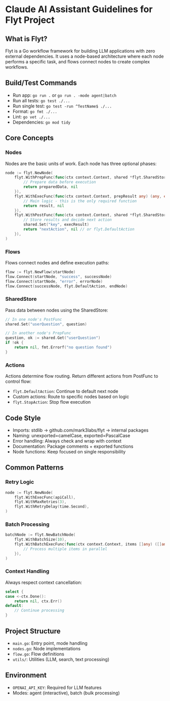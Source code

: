 # Claude AI Assistant Guidelines for Flyt Project

## What is Flyt?
Flyt is a Go workflow framework for building LLM applications with zero external dependencies. It uses a node-based architecture where each node performs a specific task, and flows connect nodes to create complex workflows.

## Build/Test Commands
- Run app: `go run .` or `go run . -mode agent|batch`
- Run all tests: `go test ./...`
- Run single test: `go test -run ^TestName$ ./...`
- Format: `go fmt ./...`
- Lint: `go vet ./...`
- Dependencies: `go mod tidy`

## Core Concepts

### Nodes
Nodes are the basic units of work. Each node has three optional phases:
```go
node := flyt.NewNode(
    flyt.WithPrepFunc(func(ctx context.Context, shared *flyt.SharedStore) (any, error) {
        // Prepare data before execution
        return preparedData, nil
    }),
    flyt.WithExecFunc(func(ctx context.Context, prepResult any) (any, error) {
        // Main logic - this is the only required function
        return result, nil
    }),
    flyt.WithPostFunc(func(ctx context.Context, shared *flyt.SharedStore, prepResult, execResult any) (flyt.Action, error) {
        // Store results and decide next action
        shared.Set("key", execResult)
        return "nextAction", nil // or flyt.DefaultAction
    }),
)
```

### Flows
Flows connect nodes and define execution paths:
```go
flow := flyt.NewFlow(startNode)
flow.Connect(startNode, "success", successNode)
flow.Connect(startNode, "error", errorNode)
flow.Connect(successNode, flyt.DefaultAction, endNode)
```

### SharedStore
Pass data between nodes using the SharedStore:
```go
// In one node's PostFunc
shared.Set("userQuestion", question)

// In another node's PrepFunc
question, ok := shared.Get("userQuestion")
if !ok {
    return nil, fmt.Errorf("no question found")
}
```

### Actions
Actions determine flow routing. Return different actions from PostFunc to control flow:
- `flyt.DefaultAction`: Continue to default next node
- Custom actions: Route to specific nodes based on logic
- `flyt.StopAction`: Stop flow execution

## Code Style
- Imports: stdlib → github.com/mark3labs/flyt → internal packages
- Naming: unexported=camelCase, exported=PascalCase
- Error handling: Always check and wrap with context
- Documentation: Package comments + exported functions
- Node functions: Keep focused on single responsibility

## Common Patterns

### Retry Logic
```go
node := flyt.NewNode(
    flyt.WithExecFunc(apiCall),
    flyt.WithMaxRetries(3),
    flyt.WithRetryDelay(time.Second),
)
```

### Batch Processing
```go
batchNode := flyt.NewBatchNode(
    flyt.WithBatchSize(10),
    flyt.WithBatchExecFunc(func(ctx context.Context, items []any) ([]any, error) {
        // Process multiple items in parallel
    }),
)
```

### Context Handling
Always respect context cancellation:
```go
select {
case <-ctx.Done():
    return nil, ctx.Err()
default:
    // Continue processing
}
```

## Project Structure
- `main.go`: Entry point, mode handling
- `nodes.go`: Node implementations
- `flow.go`: Flow definitions
- `utils/`: Utilities (LLM, search, text processing)

## Environment
- `OPENAI_API_KEY`: Required for LLM features
- Modes: agent (interactive), batch (bulk processing)